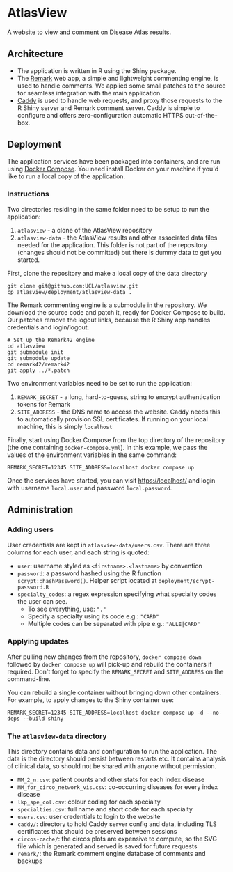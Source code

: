 # AtlasView

A website to view and comment on Disease Atlas results.

## Architecture

- The application is written in R using the Shiny package. 
- The [Remark](https://remark42.com/) web app, a simple and lightweight commenting engine, is used to handle comments. We applied some small patches to the source for seamless integration with the main application.
- [Caddy](https://caddyserver.com/) is used to handle web requests, and proxy those requests to the R Shiny server and Remark comment server. Caddy is simple to configure and offers zero-configuration automatic HTTPS out-of-the-box.

## Deployment

The application services have been packaged into containers, and are run using [Docker Compose](https://docs.docker.com/compose/). You need install Docker on your machine if you'd like to run a local copy of the application.

### Instructions

Two directories residing in the same folder need to be setup to run the application:

1. `atlasview` - a clone of the AtlasView repository
2. `atlasview-data` - the AtlasView results and other associated data files needed for the application. This folder is not part of the repository (changes should not be committed) but there is dummy data to get you started.

First, clone the repository and make a local copy of the data directory

```
git clone git@github.com:UCL/atlasview.git
cp atlasview/deployment/atlasview-data .
```

The Remark commenting engine is a submodule in the repository. We download the source code and patch it, ready for Docker Compose to build. Our patches remove the logout links, because the R Shiny app handles credentials and login/logout.

```
# Set up the Remark42 engine
cd atlasview
git submodule init
git submodule update
cd remark42/remark42
git apply ../*.patch
```

Two environment variables need to be set to run the application:

1. `REMARK_SECRET` - a long, hard-to-guess, string to encrypt authentication tokens for Remark
2. `SITE_ADDRESS` - the DNS name to access the website. Caddy needs this to automatically provision SSL certificates. If running on your local machine, this is simply `localhost`

Finally, start using Docker Compose from the top directory of the repository (the one containing `docker-compose.yml`). In this example, we pass the values of the environment variables in the same command:

```
REMARK_SECRET=12345 SITE_ADDRESS=localhost docker compose up
```

Once the services have started, you can visit [https://localhost/](https://localhost/) and login with username `local.user` and password `local.password`.

## Administration

### Adding users

User credentials are kept in `atlasview-data/users.csv`. There are three columns for each user, and each string is quoted:

- `user`: username styled as `<firstname>.<lastname>` by convention
- `password`: a password hashed using the R function `scrypt::hashPassword()`. Helper script located at `deployment/scrypt-password.R`
- `specialty_codes`: a regex expression specifying what specialty codes the user can see.
	- To see everything, use: `"."`
	- Specify a specialty using its code e.g.: `"CARD"`
	- Multiple codes can be separated with pipe e.g.: `"ALLE|CARD"`

### Applying updates

After pulling new changes from the repository, `docker compose down` followed by `docker compose up` will pick-up and rebuild the containers if required. Don't forget to specify the `REMARK_SECRET` and `SITE_ADDRESS` on the command-line.

You can rebuild a single container without bringing down other containers. For example, to apply changes to the Shiny container use:

```
REMARK_SECRET=12345 SITE_ADDRESS=localhost docker compose up -d --no-deps --build shiny
```

### The `atlasview-data` directory

This directory contains data and configuration to run the application. The data is the directory should persist between restarts etc. It contains analysis of clinical data, so should not be shared with anyone without permission.

- `MM_2_n.csv`: patient counts and other stats for each index disease
- `MM_for_circo_network_vis.csv`: co-occurring diseases for every index disease
- `lkp_spe_col.csv`: colour coding for each specialty
- `specialties.csv`: full name and short code for each specialty
- `users.csv`: user credentials to login to the website
- `caddy/`: directory to hold Caddy server config and data, including TLS certificates that should be preserved between sessions
- `circos-cache/`: the circos plots are expensive to compute, so the SVG file which is generated and served is saved for future requests
- `remark/`: the Remark comment engine database of comments and backups



